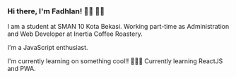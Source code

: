 ### Hi there, I'm Fadhlan! 👋🏻 🐱‍🏍

<!--
**fdhlnadli/fdhlnadli** is a ✨ _special_ ✨ repository because its `README.md` (this file) appears on your GitHub profile.

Here are some ideas to get you started:

- 🔭 I’m currently working on ...
- 🌱 I’m currently learning ...
- 👯 I’m looking to collaborate on ...
- 🤔 I’m looking for help with ...
- 💬 Ask me about ...
- 📫 How to reach me: ...
- 😄 Pronouns: ...
- ⚡ Fun fact: ...
-->

I am a student at SMAN 10 Kota Bekasi. 
Working part-time as Administration and Web Developer at Inertia Coffee Roastery.

I'm a JavaScript enthusiast.

I'm currently learning on something cool!! 👨🏻‍💻
Currently learning ReactJS and PWA.
